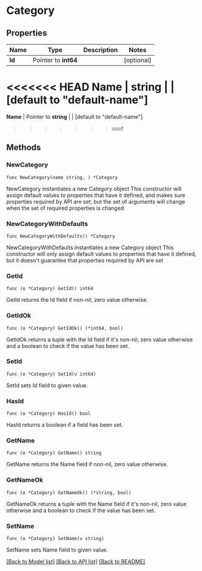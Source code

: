 # Category

## Properties

Name | Type | Description | Notes
------------ | ------------- | ------------- | -------------
**Id** | Pointer to **int64** |  | [optional] 
<<<<<<< HEAD
**Name** | **string** |  | [default to "default-name"]
=======
**Name** | Pointer to **string** |  | [default to "default-name"]
>>>>>>> ooof

## Methods

### NewCategory

`func NewCategory(name string, ) *Category`

NewCategory instantiates a new Category object
This constructor will assign default values to properties that have it defined,
and makes sure properties required by API are set, but the set of arguments
will change when the set of required properties is changed

### NewCategoryWithDefaults

`func NewCategoryWithDefaults() *Category`

NewCategoryWithDefaults instantiates a new Category object
This constructor will only assign default values to properties that have it defined,
but it doesn't guarantee that properties required by API are set

### GetId

`func (o *Category) GetId() int64`

GetId returns the Id field if non-nil, zero value otherwise.

### GetIdOk

`func (o *Category) GetIdOk() (*int64, bool)`

GetIdOk returns a tuple with the Id field if it's non-nil, zero value otherwise
and a boolean to check if the value has been set.

### SetId

`func (o *Category) SetId(v int64)`

SetId sets Id field to given value.

### HasId

`func (o *Category) HasId() bool`

HasId returns a boolean if a field has been set.

### GetName

`func (o *Category) GetName() string`

GetName returns the Name field if non-nil, zero value otherwise.

### GetNameOk

`func (o *Category) GetNameOk() (*string, bool)`

GetNameOk returns a tuple with the Name field if it's non-nil, zero value otherwise
and a boolean to check if the value has been set.

### SetName

`func (o *Category) SetName(v string)`

SetName sets Name field to given value.



[[Back to Model list]](../README.md#documentation-for-models) [[Back to API list]](../README.md#documentation-for-api-endpoints) [[Back to README]](../README.md)


